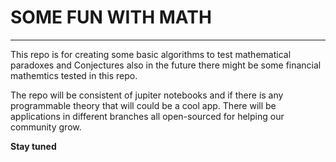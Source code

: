 # SOME FUN WITH MATH
<hr/>

This repo is for creating some basic algorithms to test mathematical paradoxes and Conjectures also in the future there might be some financial mathemtics tested in this repo.

The repo will be consistent of jupiter notebooks and if there is any programmable theory that will could be a cool app. There will be applications in different branches all open-sourced for helping our community grow.

**Stay tuned**
